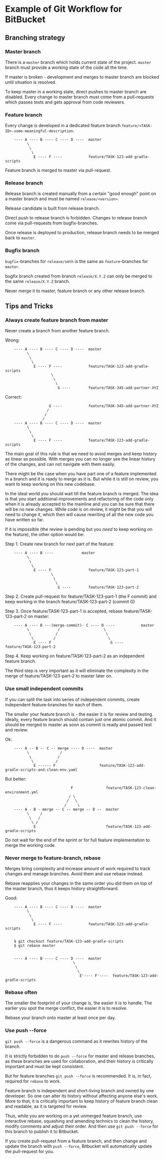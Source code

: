 # Example of Git Workflow for BitBucket

## Branching strategy

### Master branch

There is a `master` branch which holds current state of the project. `master` branch must provide a working state of the
code all the time.

If master is broken - development and merges to master branch are blocked until situation is resolved.

To keep master in a working state, direct pushes to master branch are disabled. Every change to master branch must come
from a pull-requests which passes tests and gets approval from code reviewers.


### Feature branch

Every change is developed in a dedicated feature branch `feature/<TASK-ID>-some-meaningful-description`.

```
    ---- A ---- B ---- C ---- D ----  master
          \
           \
            \
             E ---- F ----            feature/TASK-123-add-gradle-scripts
```

Feature branch is merged to master via pull-request.

### Release branch

Release branch is created manually from a certain "good enough" point on a master branch and must be named `release/<version>`.

Release candidate is built from release branch.

Direct push to release branch is forbidden. Changes to release branch come via pull-requests from bugfix-branches.

Once release is deployed to production, release branch needs to be merged back to `master`.

### Bugfix branch

`bugfix`-branches for `release/smth` is the same as `feature`-branches for `master`.

bugfix branch created from branch `release/X.Y.Z` can only be merged to the same `release/X.Y.Z` branch.

Never merge it to master, feature branch or any other release branch.

## Tips and Tricks

### Always create feature branch from master

Never create a branch from another feature branch.

Wrong:

```
    ---- A ---- B ---- C ---- D ----  master
          \
           \
            \
             E ---- F ----            feature/TASK-123-add-gradle-scripts
                     \
                      \
                       \
                        G ----        feature/TASK-345-add-partner-XYZ
```

Correct:

```
                    G ----            feature/TASK-345-add-partner-XYZ
                   /
                  /
                 /
    ---- A ---- B ---- C ---- D ----  master
          \
           \
            \
             E ---- F ----            feature/TASK-123-add-gradle-scripts
```

The main goal of this rule is that we need to avoid merges and keep history as linear as possible. With merges you can
no longer see the linear history of the changes, and can not navigate with them easily.

There might be the case when you have part one of a feature implemented in a branch and it is ready to merge as it
is. But while it is still on review, you want to keep working on this new codebase.

In the ideal world you should wait till the feature branch is merged. The idea is that you start additional improvements
and refactoring of the code only when it is already accepted to the mainline and you can be sure that there will be no
new changes. While code is on review, it might be that you will need to change it, which then will cause rewriting of
all the new code you have written so far.

If it is impossible (the review is pending but you *need* to keep working on the feature), the other option would be:

Step 1. Create new branch for next part of the feature:
```
    ---- A ---- B ----             master
          \
           \
            \
             E ---- F                 feature/TASK-123-part-1
                     \
                      \
                       \
                        G ----        feature/TASK-123-part-2
```

Step 2. Create pull-request for feature/TASK-123-part-1 (the F commit) and keep working in the branch
feature/TASK-123-part-2 (commit G)

Step 3. Once feature/TASK-123-part-1 is accepted, rebase feature/TASK-123-part-2 on master:

```
    ---- A ---- B ---(merge-commit)- C ---- D ----            master
          \             /                    \
           \           /                      \
            \         /                        \
             E ---- F                           G ----        feature/TASK-123-part-2
```

Step 4. Keep working on feature/TASK-123-part-2 as an independent feature branch.

The third step is very important as it will eliminate the complexity in the merge of feature/TASK-123-part-2 to master
later on.

### Use small independent commits

If you can split the task into series of independent commits, create independent feature-branches for each of them.

The smaller your feature branch is - the easier it is for review and testing. Ideally, every feature branch should
contain just one atomic commit. And it should be merged to master as soon as commit is ready and passed test and review.

Ok:

```
    ---- A -- B -- C -- merge ---- D ----  master
          \              /
           \            /
            \          /
             E ------ F                    feature/TASK-123-add-gradle-scripts-and-clean-env.yaml
```

But better:

```
                              F               feature/TASK-123-clean-environment.yml
                             / \
                            /   \
                           /     \
    ---- A - B - merge -- C -- merge -- D --  master
          \     /
           \   /
            \ /
             E                                feature/TASK-123-add-gradle-scripts

```

Do not wait for the end of the sprint or for full feature implementation to merge the working code.

### Never merge to feature-branch, rebase

Merges bring complexity and increase amount of work required to track changes and manage branches. Avoid them and use
rebase instead.

Rebase reapplies your changes in the same order you did them on top of the master branch, thus it keeps history
straightforward.

Good:
```
    ---- A ---- B ---- C ---- D ----  master
          \
           \
            \
             E ---- F ----            feature/TASK-123-add-gradle-scripts


    $ git checkout feature/TASK-123-add-gradle-scripts
    $ git rebase master


    ---- A ---- B ---- C ---- D ----  master
                               \
                                \
                                 \
                                  E'---- F'----  feature/TASK-123-add-gradle-scripts
```

### Rebase often

The smaller the footprint of your change is, the easier it is to handle. The earlier you spot the merge conflict, the
easier it is to resolve.

Rebase your branch onto master at least once per day.

### Use push --force

`git push --force` is a dangerous command as it rewrites history of the branch.

It is strictly forbidden to do `push --force` for master and release branches, as these branches are used for
collaboration, and their history is critically important and must be kept consistent.

But for feature branches `git push --force` is recommended. It is, in fact, required for `rebase` to work.

Feature branch is independent and short-living branch and owned by one developer. So one can alter its history without
affecting anyone else's work. More to that, it is critically important to keep history of feature branch clean and
readable, as it is targeted for review.

Thus, while you are working on a yet unmerged feature branch, use interactive rebase, squashing and amending technics to
clean the history, modify comments and adjust their order. And then use `git push --force` for this branch to publish it
to Bitbucket.

If you create pull-request from a feature branch, and then change and update the branch with `push --force`, Bitbucket
will automatically update the pull-request for you.


